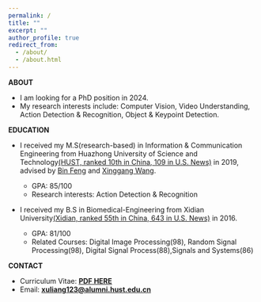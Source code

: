 ```yaml
---
permalink: /
title: ""
excerpt: ""
author_profile: true
redirect_from:
  - /about/
  - /about.html
---
```

**ABOUT**

- I am looking for a PhD position in 2024.
- My research interests include:
  Computer Vision, Video Understanding, Action Detection & Recognition, Object & Keypoint Detection.

**EDUCATION**

- I received my M.S(research-based) in Information & Communication Engineering from Huazhong University of Science and Technology[(HUST, ranked 10th in China, 109 in U.S. News)](http://english.hust.edu.cn/) in 2019, advised by [Bin Feng](https://ieeexplore.ieee.org/author/37290322400) and [Xinggang Wang](https://xwcv.github.io/).

  - GPA: 85/100
  - Research interests: Action Detection & Recognition
- I received my B.S in Biomedical-Engineering from Xidian University[(Xidian, ranked 55th in China, 643 in U.S. News)](https://en.xidian.edu.cn/) in 2016.

  - GPA: 81/100
  - Related Courses: Digital Image Processing(98), Random Signal Processing(98), Digital Signal Process(88),Signals and Systems(86)

**CONTACT**

- Curriculum Vitae: [**PDF HERE**](https://LiangXu123.github.io/files/CV_LiangXu.pdf)
- Email: **<xuliang123@alumni.hust.edu.cn>**
